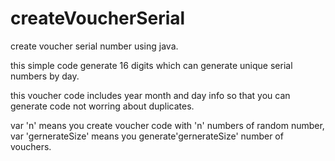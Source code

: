 # createVoucherSerial
create voucher serial number using java.

this simple code generate 16 digits which can generate unique serial numbers by day.

this voucher code includes year month and day info so that you can generate code not worring about duplicates.

var 'n' means you create voucher code with 'n' numbers of random number,
var 'gernerateSize' means you generate'gernerateSize' number of vouchers.

